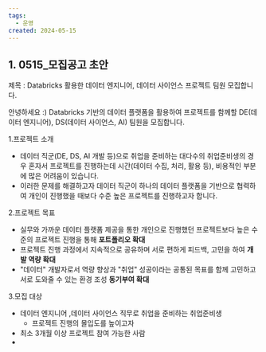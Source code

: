 ```yaml
---
tags:
  - 운영
created: 2024-05-15
---
```



## 1. 0515_모집공고 초안

제목 : Databricks 활용한 데이터 엔지니어, 데이터 사이언스 프로젝트 팀원 모집합니다.

안녕하세요 :)
Databricks 기반의 데이터 플랫폼을 활용하여 프로젝트를 함께할 DE(데이터 엔지니어), DS(데이터 사이언스, AI)  팀원을 모집합니다.

1.프로젝트 소개

- 데이터 직군(DE, DS, AI 개발 등)으로 취업을 준비하는 대다수의 취업준비생의 경우 혼자서 프로젝트를 진행하는데 시간(데이터 수집, 처리, 활용 등), 비용적인 부분에 많은 어려움이 있습니다.
- 이러한 문제를 해결하고자 데이터 직군이 하나의 데이터 플랫폼을 기반으로 협력하여 개인이 진행했을 때보다 수준 높은 프로젝트를 진행하고자 합니다.

2.프로젝트 목표
- 실무와 가까운 데이터 플랫폼 제공을 통한 개인으로 진행했던 프로젝트보다 높은 수준의 프로젝트 진행을 통해 **포트폴리오 확대**
- 프로젝트 진행 과정에서 지속적으로 공유하며 서로 편하게 피드백, 고민을 하여 **개발 역량 확대**
- "데이터" 개발자로서 역량 향상과 "취업" 성공이라는 공통된 목표를 함께 고민하고 서로 도와줄 수 있는 환경 조성 **동기부여 확대**

3.모집 대상

- 데이터 엔지니어 ,데이터 사이언스 직무로 취업을 준비하는 취업준비생
	- 프로젝트 진행의 몰입도를 높이고자 
- 최소 3개월 이상 프로젝트 참여 가능한 사람
- 









